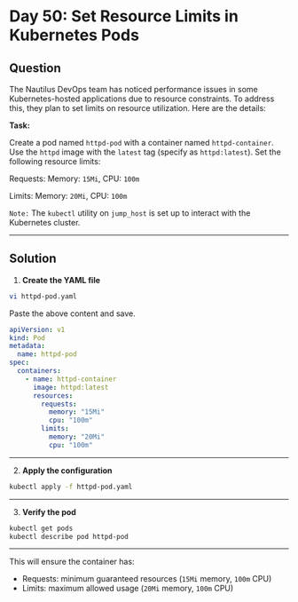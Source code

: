 # Day 50: Set Resource Limits in Kubernetes Pods

## Question

The Nautilus DevOps team has noticed performance issues in some Kubernetes-hosted applications due to resource constraints. To address this, they plan to set limits on resource utilization. Here are the details:

**Task:**

Create a pod named `httpd-pod` with a container named `httpd-container`. Use the `httpd` image with the `latest` tag (specify as `httpd:latest`). Set the following resource limits:

Requests: Memory: `15Mi`, CPU: `100m`

Limits: Memory: `20Mi`, CPU: `100m`

`Note:` The `kubectl` utility on `jump_host` is set up to interact with the Kubernetes cluster.

---

## Solution

1. **Create the YAML file**

```bash
vi httpd-pod.yaml
```
Paste the above content and save.

```yaml
apiVersion: v1
kind: Pod
metadata:
  name: httpd-pod
spec:
  containers:
    - name: httpd-container
      image: httpd:latest
      resources:
        requests:
          memory: "15Mi"
          cpu: "100m"
        limits:
          memory: "20Mi"
          cpu: "100m"
```
---

2. **Apply the configuration**

```bash
kubectl apply -f httpd-pod.yaml
```

---

3. **Verify the pod**

```bash
kubectl get pods
kubectl describe pod httpd-pod
```
---

This will ensure the container has:

- Requests: minimum guaranteed resources (`15Mi` memory, `100m` CPU)
- Limits: maximum allowed usage (`20Mi` memory, `100m` CPU)